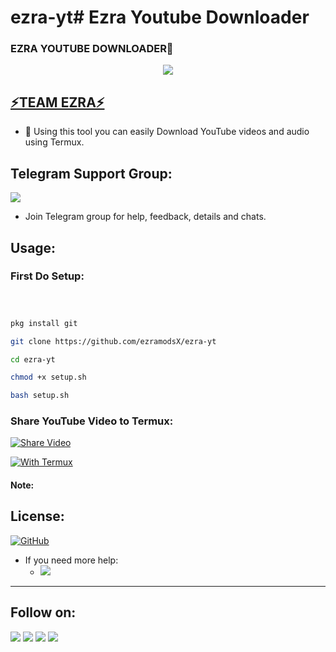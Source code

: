 # ezra-yt# Ezra Youtube Downloader #

### EZRA YOUTUBE DOWNLOADER👋

<!--
**EZRA YOUTUBE DOWNLOADER** is a ✨ _special_ ✨ repository because its `README.md` (this file) appears on your GitHub profile.

Here are some ideas to get you started:

- 🔭 Faster Download in Slow Speed Internet
- 🌱 Faster Loading
- 👯 Fast Share in Launchet
- 🤔 Smooth Overall Working
- 💬 Shorts,Yt-Playlist Downloads
- 📫 From Team Ezra 
- 😄 Able to Download in Different Qualities
- ⚡ High Quality Audio Definition
-->

[<p align="center">
<img src="https://telegra.ph/file/dcaa2520bf493bf48a69c.jpg">](https://youtube.com/channel/UCd27MwwdTQ530Sy6qyxZBqw)

## [⚡TEAM EZRA⚡]()

- 🔭 Using this tool you can easily Download YouTube videos and audio using Termux.

## Telegram Support Group:
<a href="https://t.me/"><img src="https://img.shields.io/badge/Join-Telegram%20Group-blue.svg?logo=telegram"></a>

* Join Telegram group for help, feedback, details and chats.

## Usage:
### First Do Setup:
```bash



pkg install git

git clone https://github.com/ezramodsX/ezra-yt

cd ezra-yt

chmod +x setup.sh

bash setup.sh
```
### Share YouTube Video to Termux:
[![Share Video](https://telegra.ph/file/265d9e748f703f227dbca.jpg)]()

[![With Termux](https://telegra.ph/file/8fd546c37ab766da2b1c8.jpg)]()

#### Note:


## License:
[![GitHub](https://img.shields.io/github/license//ezra-yt?color=blue)](https://github.com/ezramodsX/ezra-yt/blob/main/LICENSE)

- If you need more help:
    - <a href=""><img src="https://img.shields.io/badge/Join-Telegram%20Group-blue.svg?logo=telegram"></a>
---

## Follow on:
<a href="https://github.com/ezramodsX/ezra-yt/blob/main/README.md"><img src="https://img.shields.io/badge/GitHub-Follow%20on%20GitHub-inactive.svg?logo=github"></a> <a href="https://twitter.com/"><img src="https://img.shields.io/badge/Twitter-Follow%20on%20Twitter-informational.svg?logo=twitter"></a> <a href="https://facebook.com/"><img src="https://img.shields.io/badge/Facebook-Follow%20on%20Facebook-blue.svg?logo=facebook"></a> <a href="https://instagram.com/?utm_medium=copy_link"><img src="https://img.shields.io/badge/Instagram-Follow%20on%20Instagram-important.svg?logo=instagram"></a>
